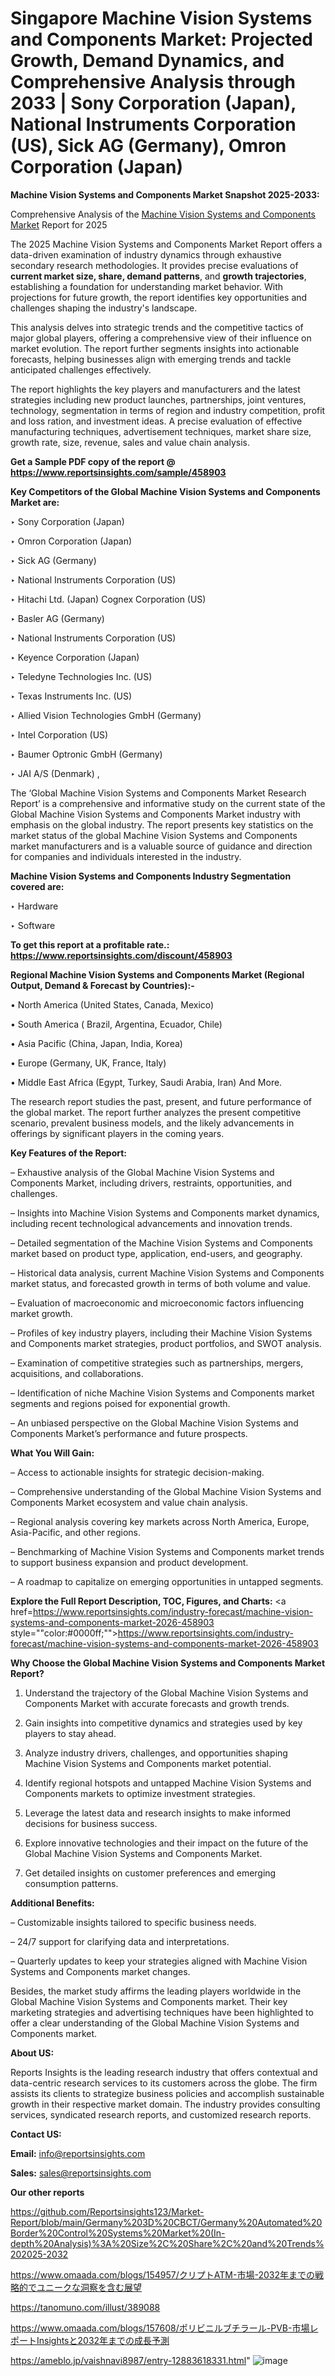 # Singapore Machine Vision Systems and Components Market: Projected Growth, Demand Dynamics, and Comprehensive Analysis through 2033 | Sony Corporation (Japan), National Instruments Corporation (US), Sick AG (Germany), Omron Corporation (Japan)

<strong>Machine Vision Systems and Components Market Snapshot 2025-2033:</strong>

Comprehensive Analysis of the <a href=https://www.reportsinsights.com/sample/458903>Machine Vision Systems and Components Market</a> Report for 2025

The 2025 Machine Vision Systems and Components Market Report offers a data-driven examination of industry dynamics through exhaustive secondary research methodologies. It provides precise evaluations of <strong>current market size, share, demand patterns</strong>, and <strong>growth trajectories</strong>, establishing a foundation for understanding market behavior. With projections for future growth, the report identifies key opportunities and challenges shaping the industry's landscape.

This analysis delves into strategic trends and the competitive tactics of major global players, offering a comprehensive view of their influence on market evolution. The report further segments insights into actionable forecasts, helping businesses align with emerging trends and tackle anticipated challenges effectively.

The report highlights the key players and manufacturers and the latest strategies including new product launches, partnerships, joint ventures, technology, segmentation in terms of region and industry competition, profit and loss ration, and investment ideas. A precise evaluation of effective manufacturing techniques, advertisement techniques, market share size, growth rate, size, revenue, sales and value chain analysis.

<strong>Get a Sample PDF copy of the report @ <a href=https://www.reportsinsights.com/sample/458903 style=color:#0000ff;>https://www.reportsinsights.com/sample/458903</a></strong>

<strong>Key Competitors of the Global Machine Vision Systems and Components Market are:</strong>

‣ Sony Corporation (Japan)

‣ Omron Corporation (Japan)

‣ Sick AG (Germany)

‣ National Instruments Corporation (US)

‣ Hitachi Ltd. (Japan) Cognex Corporation (US)

‣ Basler AG (Germany)

‣ National Instruments Corporation (US)

‣ Keyence Corporation (Japan)

‣ Teledyne Technologies Inc. (US)

‣ Texas Instruments Inc. (US)

‣ Allied Vision Technologies GmbH (Germany)

‣ Intel Corporation (US)

‣ Baumer Optronic GmbH (Germany)

‣ JAI A/S (Denmark) ,

The ‘Global Machine Vision Systems and Components Market Research Report’ is a comprehensive and informative study on the current state of the Global Machine Vision Systems and Components Market industry with emphasis on the global industry. The report presents key statistics on the market status of the global Machine Vision Systems and Components market manufacturers and is a valuable source of guidance and direction for companies and individuals interested in the industry.

<strong>Machine Vision Systems and Components Industry Segmentation covered are:</strong>

‣ Hardware

‣ Software

<strong>To get this report at a profitable rate.: <a href=https://www.reportsinsights.com/discount/458903 style=color:#0000ff;>https://www.reportsinsights.com/discount/458903</a></strong>

<strong>Regional Machine Vision Systems and Components Market (Regional Output, Demand &amp; Forecast by Countries):-</strong>

• North America (United States, Canada, Mexico)

• South America ( Brazil, Argentina, Ecuador, Chile)

• Asia Pacific (China, Japan, India, Korea)

• Europe (Germany, UK, France, Italy)

• Middle East Africa (Egypt, Turkey, Saudi Arabia, Iran) And More.

The research report studies the past, present, and future performance of the global market. The report further analyzes the present competitive scenario, prevalent business models, and the likely advancements in offerings by significant players in the coming years.

<strong>Key Features of the Report:</strong>

– Exhaustive analysis of the Global Machine Vision Systems and Components Market, including drivers, restraints, opportunities, and challenges.

– Insights into Machine Vision Systems and Components market dynamics, including recent technological advancements and innovation trends.

– Detailed segmentation of the Machine Vision Systems and Components market based on product type, application, end-users, and geography.

– Historical data analysis, current Machine Vision Systems and Components market status, and forecasted growth in terms of both volume and value.

– Evaluation of macroeconomic and microeconomic factors influencing market growth.

– Profiles of key industry players, including their Machine Vision Systems and Components market strategies, product portfolios, and SWOT analysis.

– Examination of competitive strategies such as partnerships, mergers, acquisitions, and collaborations.

– Identification of niche Machine Vision Systems and Components market segments and regions poised for exponential growth.

– An unbiased perspective on the Global Machine Vision Systems and Components Market’s performance and future prospects.

<strong>What You Will Gain:</strong>

– Access to actionable insights for strategic decision-making.

– Comprehensive understanding of the Global Machine Vision Systems and Components Market ecosystem and value chain analysis.

– Regional analysis covering key markets across North America, Europe, Asia-Pacific, and other regions.

– Benchmarking of Machine Vision Systems and Components market trends to support business expansion and product development.

– A roadmap to capitalize on emerging opportunities in untapped segments.

<strong>Explore the Full Report Description, TOC, Figures, and Charts:</strong>
<a href=https://www.reportsinsights.com/industry-forecast/machine-vision-systems-and-components-market-2026-458903 style=""color:#0000ff;"">https://www.reportsinsights.com/industry-forecast/machine-vision-systems-and-components-market-2026-458903</a>

<strong>Why Choose the Global Machine Vision Systems and Components Market Report?</strong>

1. Understand the trajectory of the Global Machine Vision Systems and Components Market with accurate forecasts and growth trends.

2. Gain insights into competitive dynamics and strategies used by key players to stay ahead.

3. Analyze industry drivers, challenges, and opportunities shaping Machine Vision Systems and Components market potential.

4. Identify regional hotspots and untapped Machine Vision Systems and Components markets to optimize investment strategies.

5. Leverage the latest data and research insights to make informed decisions for business success.

6. Explore innovative technologies and their impact on the future of the Global Machine Vision Systems and Components Market.

7. Get detailed insights on customer preferences and emerging consumption patterns.

<strong>Additional Benefits:</strong>

– Customizable insights tailored to specific business needs.

– 24/7 support for clarifying data and interpretations.

– Quarterly updates to keep your strategies aligned with Machine Vision Systems and Components market changes.

Besides, the market study affirms the leading players worldwide in the Global Machine Vision Systems and Components market. Their key marketing strategies and advertising techniques have been highlighted to offer a clear understanding of the Global Machine Vision Systems and Components market.

<strong><strong>About US</strong>:</strong>

Reports Insights is the leading research industry that offers contextual and data-centric research services to its customers across the globe. The firm assists its clients to strategize business policies and accomplish sustainable growth in their respective market domain. The industry provides consulting services, syndicated research reports, and customized research reports.

<strong>Contact US:</strong>

<p class=><b>Email:</b> <a href=mailto:info@reportsinsights.com>info@reportsinsights.com</a></p>
<p class=><b>Sales:</b> <a href=mailto:sales@reportsinsights.com>sales@reportsinsights.com</a></p>

<strong>Our other reports</strong>

<a href=https://github.com/Reportsinsights123/Market-Report/blob/main/Germany%203D%20CBCT/Germany%20Automated%20Border%20Control%20Systems%20Market%20(In-depth%20Analysis)%3A%20Size%2C%20Share%2C%20and%20Trends%202025-2032>https://github.com/Reportsinsights123/Market-Report/blob/main/Germany%203D%20CBCT/Germany%20Automated%20Border%20Control%20Systems%20Market%20(In-depth%20Analysis)%3A%20Size%2C%20Share%2C%20and%20Trends%202025-2032</a>

<a href=https://www.omaada.com/blogs/154957/クリプトATM-市場-2032年までの戦略的でユニークな洞察を含む展望>https://www.omaada.com/blogs/154957/クリプトATM-市場-2032年までの戦略的でユニークな洞察を含む展望</a>

<a href=https://tanomuno.com/illust/389088>https://tanomuno.com/illust/389088</a>

<a href=https://www.omaada.com/blogs/157608/ポリビニルブチラール-PVB-市場レポートInsightsと2032年までの成長予測>https://www.omaada.com/blogs/157608/ポリビニルブチラール-PVB-市場レポートInsightsと2032年までの成長予測</a>

<a href=https://ameblo.jp/vaishnavi8987/entry-12883618331.html>https://ameblo.jp/vaishnavi8987/entry-12883618331.html</a>"
![image](https://github.com/user-attachments/assets/6f16857c-0c61-430a-9007-66d0456a1fb0)
